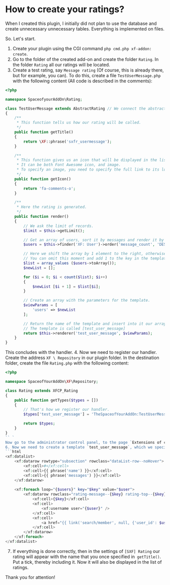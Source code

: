 # How to create your ratings?

When I created this plugin, I initially did not plan to use the database and create unnecessary unnecessary tables. Everything is implemented on files.

So. Let's start.

1. Create your plugin using the CGI command `php cmd.php xf-addon: create`.
2. Go to the folder of the created add-on and create the folder `Rating`.
In the folder `Rating` all our ratings will be located.
3. Create a test rating, say `Message rating` (Of course, this is already there, but for example, you can). To do this, create a file `TestUserMessage.php` with the following content (All code is described in the comments):
```php
<?php

namespace SpaceofyourAddOn\Rating;

class TestUserMessage extends AbstractRating // We connect the abstract class.
{
	/**
	 * This function tells us how our rating will be called.
	 */
	public function getTitle()
	{
		return \XF::phrase('sxfr_usermessage');
	}

	/**
	 * This function gives us an icon that will be displayed in the list of ratings.
	 * It can be both Font Awesome icon, and image.
	 * To specify an image, you need to specify the full link to its location.
	 */
	public function getIcon()
	{
		return 'fa-comments-o';
	}

	/**
	 * Here the rating is generated.
	 */
	public function render()
	{
		// We ask the limit of records.
		$limit = $this->getLimit();

		// Get an array of users, sort it by messages and render it by limit.
		$users = $this->finder('XF: User')->order('message_count', 'DESC')->limit($limit)->fetch();

		// Here we shift the array by 1 element to the right, otherwise the rating will be displayed starting from zero.
		// You can omit this moment and add 1 to the key in the template.
		$list = array_values ​($users->toArray());
		$newList = [];

		for ($i = 0; $i < count($list); $i++)
		{
			$newList [$i + 1] = $list[$i];
		}

		// Create an array with the parameters for the template.
		$viewParams = [
			'users' => $newList
		];

		// Return the name of the template and insert into it our array of variables for the template.
		// The template is called [test_user_message]
		return $this->renderer('test_user_message', $viewParams);
	}
}
```
This concludes with the handler.
4. Now we need to register our handler. Create the address `XF \ Repository` in our plugin folder. In the destination folder, create the file `Rating.php` with the following content:
```php
<?php

namespace SpaceofYourAddOn\XF\Repository;

class Rating extends XFCP_Rating
{
	public function getTypes($types = [])
	{
		// That's how we register our handler.
		$types['test_user_message'] = 'TheSpaceofYourAddOn:TestUserMessage';

		return $types;
	}
}
`` `
Now go to the administrator control panel, to the page `Extensions of classes` and create an extension, where` Base class name` is specified `\SXFRating\Repository\Rating`, and where` Expansion class name` is specified `SpaceofYourAddOn\XF\Repository\Rating` , select the shan plug and save.
6. Now we need to create a template `test_user_message`, which we specified in the handler. I will not describe its contents, but I think you will understand.
```html
<xf:datalist>
	<xf:datarow rowtype="subsection" rowclass="dataList-row--noHover">
		<xf:cell>#</xf:cell>
		<xf:cell>{{ phrase('name') }}</xf:cell>
		<xf:cell>{{ phrase('messages') }}</xf:cell>
	</xf:datarow>
	
	<xf:foreach loop="{$users}" key="$key" value="$user">
		<xf:datarow rowclass="rating-message--{$key} rating-top--{$key} {{ $xf.visitor.user_id == $user.user_id ? 'rating-top--visitor' : '' }}">
			<xf:cell>{$key}</xf:cell>
			<xf:cell>
				<xf:username user="{$user}" />
			</xf:cell>
			<xf:cell>
				<a href="{{ link('search/member', null, {'user_id': $user.user_id}) }}">{$user.message_count|number}</a>
			</xf:cell>
		</xf:datarow>
	</xf:foreach>
</xf:datalist>
```
7. If everything is done correctly, then in the settings of `[SXF] Rating` our rating will appear with the name that you once specified in` getTitle()`. Put a tick, thereby including it. Now it will also be displayed in the list of ratings.

Thank you for attention!
